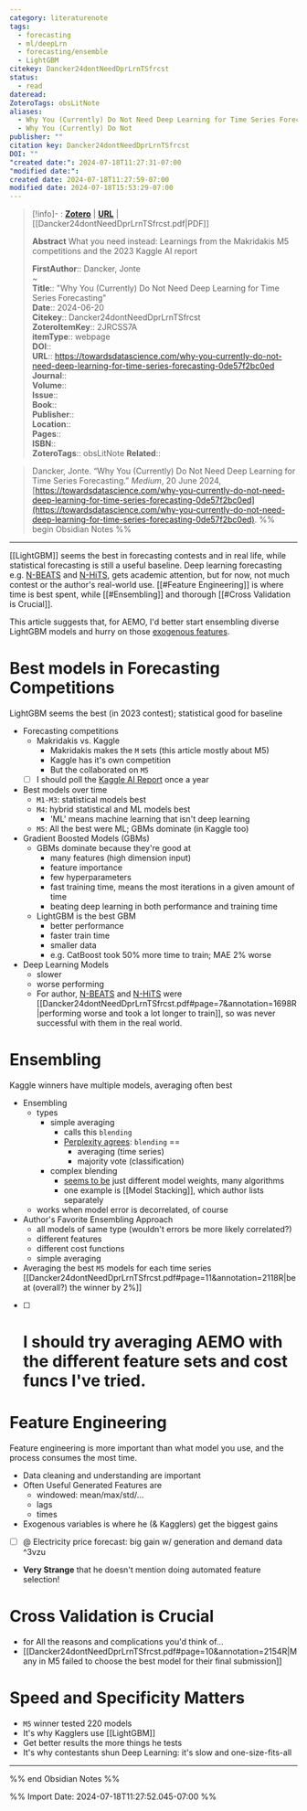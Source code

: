 ```yaml
---
category: literaturenote
tags:
  - forecasting
  - ml/deepLrn
  - forecasting/ensemble
  - LightGBM
citekey: Dancker24dontNeedDprLrnTSfrcst
status:
  - read
dateread: 
ZoteroTags: obsLitNote
aliases:
  - Why You (Currently) Do Not Need Deep Learning for Time Series Forecasting
  - Why You (Currently) Do Not
publisher: ""
citation key: Dancker24dontNeedDprLrnTSfrcst
DOI: ""
"created date:": 2024-07-18T11:27:31-07:00
"modified date:": 
created date: 2024-07-18T11:27:59-07:00
modified date: 2024-07-18T15:53:29-07:00
---
```


> [!info]- : [**Zotero**](zotero://select/library/items/2JRCSS7A)   | [**URL**](https://towardsdatascience.com/why-you-currently-do-not-need-deep-learning-for-time-series-forecasting-0de57f2bc0ed) | [[Dancker24dontNeedDprLrnTSfrcst.pdf|PDF]]
>
> 
> **Abstract**
> What you need instead: Learnings from the Makridakis M5 competitions and the 2023 Kaggle AI report
> 
> 
> **FirstAuthor**:: Dancker, Jonte  
~    
> **Title**:: "Why You (Currently) Do Not Need Deep Learning for Time Series Forecasting"  
> **Date**:: 2024-06-20  
> **Citekey**:: Dancker24dontNeedDprLrnTSfrcst  
> **ZoteroItemKey**:: 2JRCSS7A  
> **itemType**:: webpage  
> **DOI**::   
> **URL**:: https://towardsdatascience.com/why-you-currently-do-not-need-deep-learning-for-time-series-forecasting-0de57f2bc0ed  
> **Journal**::   
> **Volume**::   
> **Issue**::   
> **Book**::   
> **Publisher**::   
> **Location**::    
> **Pages**::   
> **ISBN**::   
> **ZoteroTags**:: obsLitNote
> **Related**:: 

> Dancker, Jonte. “Why You (Currently) Do Not Need Deep Learning for Time Series Forecasting.” _Medium_, 20 June 2024, [https://towardsdatascience.com/why-you-currently-do-not-need-deep-learning-for-time-series-forecasting-0de57f2bc0ed](https://towardsdatascience.com/why-you-currently-do-not-need-deep-learning-for-time-series-forecasting-0de57f2bc0ed).
%% begin Obsidian Notes %%
___

[[LightGBM]] seems the best in forecasting contests and in real life, while statistical forecasting is still a useful baseline.  Deep learning forecasting e.g.  [N-BEATS](Oreshkin20neuraBasisFrcstNBEATS) and [N-HiTS](Challu22NHiTSNeuralHierarchical), gets academic attention, but for now, not much contest or the author's real-world use.  [[#Feature Engineering]] is where time is best spent, while [[#Ensembling]] and thorough [[#Cross Validation is Crucial]].  

This article suggests that, for AEMO, I'd better start ensembling diverse LightGBM models and hurry on those [exogenous features](Dancker24dontNeedDprLrnTSfrcst#^3vzu).

# Best models in Forecasting Competitions

LightGBM seems the best (in 2023 contest); statistical good for baseline

- Forecasting competitions
	- Makridakis vs. Kaggle
		- Makridakis makes the `M` sets (this article mostly about M5)
		- Kaggle has it's own competition
		- But the collaborated on `M5`
	- [ ] I should poll the [Kaggle AI Report](https://www.kaggle.com/competitions/2023-kaggle-ai-report/overview) once a year
- Best models over time
	- `M1-M3`: statistical models best
	- `M4`: hybrid statistical and ML models best 
		- 'ML' means machine learning that isn't deep learning
	- `M5`: All the best were ML; GBMs dominate (in Kaggle too)
- Gradient Boosted Models (GBMs)
	- GBMs dominate because they're good at
		- many features (high dimension input)
		- feature importance
		- few hyperparameters
		- fast training time, means the most iterations in a given amount of time
		- beating deep learning in both performance and training time
	- LightGBM is the best GBM
		- better performance
		- faster train time
		- smaller data
		- e.g. CatBoost took 50% more time to train; MAE 2% worse
- Deep Learning Models
	- slower
	- worse performing
	- For author, [N-BEATS](Oreshkin20neuraBasisFrcstNBEATS) and [N-HiTS](Challu22NHiTSNeuralHierarchical) were [[Dancker24dontNeedDprLrnTSfrcst.pdf#page=7&annotation=1698R|performing worse and took a lot longer to train]], so was never successful with them in the real world.
# Ensembling

Kaggle winners have multiple models, averaging often best

- Ensembling
	- types
		- simple averaging
			- calls this `blending`
			- [Perplexity agrees](<Perplexity agrees: `blending` ==>): `blending` ==
				- averaging (time series)
				- majority vote (classification)
		- complex blending
			- [seems to be](<Perplexity agrees: `blending` ==>) just different model weights, many algorithms 
			- one example is [[Model Stacking]], which author lists separately
	- works when model error is decorrelated, of course
- Author's Favorite Ensembling Approach
	- all models of same type (wouldn't errors be more likely correlated?)
	- different features
	- different cost functions
	- simple averaging
- Averaging the best `M5` models for each time series [[Dancker24dontNeedDprLrnTSfrcst.pdf#page=11&annotation=2118R|beat (overall?) the winner by 2%]]
- [ ] # I should try averaging AEMO with the different feature sets and cost funcs I've tried.
# Feature Engineering

Feature engineering is more important than what model you use, and the process consumes the most time. 

- Data cleaning and understanding are important
- Often Useful Generated Features are
	- windowed: mean/max/std/...
	- lags
	- times
- Exogenous variables is where he (& Kagglers) get the biggest gains
- [ ] @ Electricity price forecast: big gain w/ generation and demand data ^3vzu
- **Very Strange** that he doesn't mention doing automated feature selection!
# Cross Validation is Crucial

- for All the reasons and complications you'd think of...
- [[Dancker24dontNeedDprLrnTSfrcst.pdf#page=10&annotation=2154R|Many in M5 failed to choose the best model for their final submission]]
# Speed and Specificity Matters

- `M5` winner tested 220 models
- It's why Kagglers use [[LightGBM]]
- Get better results the more things he tests
- It's why contestants shun Deep Learning: it's slow and one-size-fits-all


___
%% end Obsidian Notes %%



%% Import Date: 2024-07-18T11:27:52.045-07:00 %%
